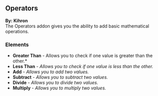 ## Operators
**By: Kihron**<br>
The Operators addon gives you the ability to add basic mathematical operations.
<br>

### Elements
* **Greater Than** - Allows you to check if one value is greater than the other.*
* **Less Than** - *Allows you to check if one value is less than the other.*
* **Add** - *Allows you to add two values.*
* **Subtract** - *Allows you to subtract two values.*
* **Divide** - *Allows you to divide two values.*
* **Multiply** - *Allows you to multiply two values.*
